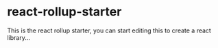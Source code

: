 # react-rollup-starter
This is the react rollup starter, you can start editing this to create a react library...
